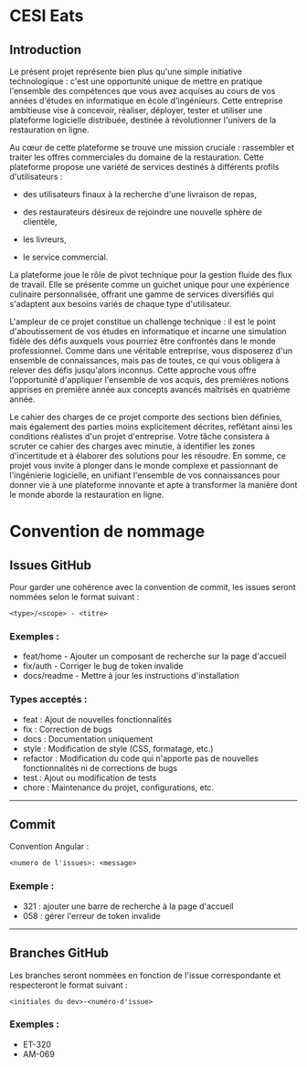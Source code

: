 # CESI Eats
## Introduction
Le présent projet représente bien plus qu'une simple initiative technologique : c'est une opportunité unique de mettre en pratique l'ensemble des compétences que vous avez acquises au cours de vos années d'études en informatique en école d'ingénieurs. Cette entreprise ambitieuse vise à concevoir, réaliser, déployer, tester et utiliser une plateforme logicielle distribuée, destinée à révolutionner l'univers de la restauration en ligne.

Au cœur de cette plateforme se trouve une mission cruciale : rassembler et traiter les offres commerciales du domaine de la restauration. Cette plateforme propose une variété de services destinés à différents profils d'utilisateurs :

- des utilisateurs finaux à la recherche d'une livraison de repas,

- des restaurateurs désireux de rejoindre une nouvelle sphère de clientèle,

- les livreurs,

- le service commercial.

La plateforme joue le rôle de pivot technique pour la gestion fluide des flux de travail. Elle se présente comme un guichet unique pour une expérience culinaire personnalisée, offrant une gamme de services diversifiés qui s'adaptent aux besoins variés de chaque type d'utilisateur.

L'ampleur de ce projet constitue un challenge technique : il est le point d'aboutissement de vos études en informatique et incarne une simulation fidèle des défis auxquels vous pourriez être confrontés dans le monde professionnel. Comme dans une véritable entreprise, vous disposerez d'un ensemble de connaissances, mais pas de toutes, ce qui vous obligera à relever des défis jusqu'alors inconnus. Cette approche vous offre l'opportunité d'appliquer l'ensemble de vos acquis, des premières notions apprises en première année aux concepts avancés maîtrisés en quatrième année.

Le cahier des charges de ce projet comporte des sections bien définies, mais également des parties moins explicitement décrites, reflétant ainsi les conditions réalistes d'un projet d'entreprise. Votre tâche consistera à scruter ce cahier des charges avec minutie, à identifier les zones d'incertitude et à élaborer des solutions pour les résoudre. En somme, ce projet vous invite à plonger dans le monde complexe et passionnant de l'ingénierie logicielle, en unifiant l'ensemble de vos connaissances pour donner vie à une plateforme innovante et apte à transformer la manière dont le monde aborde la restauration en ligne.

# Convention de nommage
## Issues GitHub

Pour garder une cohérence avec la convention de commit, les issues seront nommées selon le format suivant :

```
<type>/<scope> - <titre>
```

### Exemples :
- feat/home - Ajouter un composant de recherche sur la page d'accueil  
- fix/auth - Corriger le bug de token invalide  
- docs/readme - Mettre à jour les instructions d'installation  

### Types acceptés :
- feat : Ajout de nouvelles fonctionnalités
- fix : Correction de bugs
- docs : Documentation uniquement
- style : Modification de style (CSS, formatage, etc.)
- refactor : Modification du code qui n'apporte pas de nouvelles fonctionnalités ni de corrections de bugs
- test : Ajout ou modification de tests
- chore : Maintenance du projet, configurations, etc.

---

## Commit
Convention Angular :
```
<numero de l'issues>: <message>
```

### Exemple :
- 321 : ajouter une barre de recherche à la page d'accueil
- 058 : gérer l'erreur de token invalide

---


## Branches GitHub

Les branches seront nommées en fonction de l'issue correspondante et respecteront le format suivant :

```
<initiales du dev>-<numéro-d'issue>
```

### Exemples :
- ET-320
- AM-069